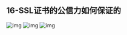 ## 16-SSL证书的公信力如何保证的
![img](https://raw.githubusercontent.com/fanpan26/nginx-study/master/nginx/nginx-16-20190406131903.png)
![img](https://raw.githubusercontent.com/fanpan26/nginx-study/master/nginx/nginx-16-20190406131936.png)
![img](https://raw.githubusercontent.com/fanpan26/nginx-study/master/nginx/nginx-16-20190406131945.png)
